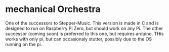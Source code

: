 # mechanical Orchestra

One of the successors to Stepper-Music. This version is made in C and is designed to run on Raspberry Pi Zero, but should work on any Pi. The other successor (coming soon) is preferred to this one, but requires arduino. THis works with only pi, but can occasionaly stutter, possibly due to the OS running on the pi.
